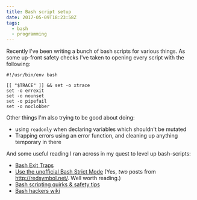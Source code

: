 ```yaml
---
title: Bash script setup
date: 2017-05-09T18:23:58Z
tags:
  - bash
  - programming
---
```


Recently I've been writing a bunch of bash scripts for various things. As some up-front safety checks I've taken to opening every script with the following:

```shell
#!/usr/bin/env bash

[[ "$TRACE" ]] && set -o xtrace
set -o errexit
set -o nounset
set -o pipefail
set -o noclobber
```

Other things I'm also trying to be good about doing:

* using `readonly` when declaring variables which shouldn't be mutated
* Trapping errors using an error function, and cleaning up anything temporary in there

And some useful reading I ran across in my quest to level up bash-scripts:

* [Bash Exit Traps](http://redsymbol.net/articles/bash-exit-traps/)
* [Use the unofficial Bash Strict Mode](http://redsymbol.net/articles/unofficial-bash-strict-mode/) (Yes, _two_ posts from <http://redsymbol.net/>. Well worth reading.)
* [Bash scripting quirks & safety tips](https://jvns.ca/blog/2017/03/26/bash-quirks/)
* [Bash hackers wiki](http://wiki.bash-hackers.org/)
